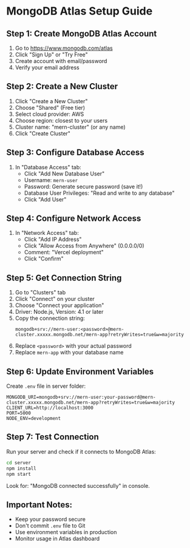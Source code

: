 # MongoDB Atlas Setup Guide

## Step 1: Create MongoDB Atlas Account
1. Go to https://www.mongodb.com/atlas
2. Click "Sign Up" or "Try Free"
3. Create account with email/password
4. Verify your email address

## Step 2: Create a New Cluster
1. Click "Create a New Cluster"
2. Choose "Shared" (Free tier)
3. Select cloud provider: AWS
4. Choose region: closest to your users
5. Cluster name: "mern-cluster" (or any name)
6. Click "Create Cluster"

## Step 3: Configure Database Access
1. In "Database Access" tab:
   - Click "Add New Database User"
   - Username: `mern-user`
   - Password: Generate secure password (save it!)
   - Database User Privileges: "Read and write to any database"
   - Click "Add User"

## Step 4: Configure Network Access
1. In "Network Access" tab:
   - Click "Add IP Address"
   - Click "Allow Access from Anywhere" (0.0.0.0/0)
   - Comment: "Vercel deployment"
   - Click "Confirm"

## Step 5: Get Connection String
1. Go to "Clusters" tab
2. Click "Connect" on your cluster
3. Choose "Connect your application"
4. Driver: Node.js, Version: 4.1 or later
5. Copy the connection string:
   ```
   mongodb+srv://mern-user:<password>@mern-cluster.xxxxx.mongodb.net/mern-app?retryWrites=true&w=majority
   ```
6. Replace `<password>` with your actual password
7. Replace `mern-app` with your database name

## Step 6: Update Environment Variables
Create `.env` file in server folder:
```
MONGODB_URI=mongodb+srv://mern-user:your-password@mern-cluster.xxxxx.mongodb.net/mern-app?retryWrites=true&w=majority
CLIENT_URL=http://localhost:3000
PORT=5000
NODE_ENV=development
```

## Step 7: Test Connection
Run your server and check if it connects to MongoDB Atlas:
```bash
cd server
npm install
npm start
```

Look for: "MongoDB connected successfully" in console.

## Important Notes:
- Keep your password secure
- Don't commit `.env` file to Git
- Use environment variables in production
- Monitor usage in Atlas dashboard